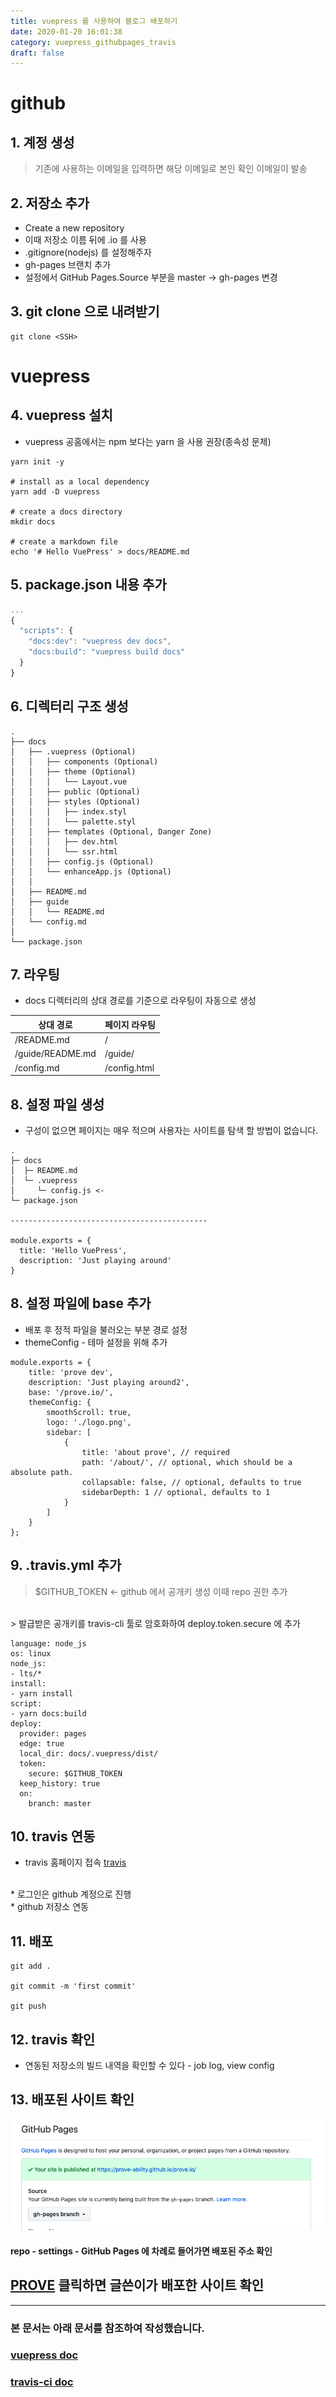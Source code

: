 ```yaml
---
title: vuepress 를 사용하여 블로그 배포하기
date: 2020-01-20 16:01:38
category: vuepress_githubpages_travis
draft: false
---
```

# github

## 1. 계정 생성 

> 기존에 사용하는 이메일을 입력하면 해당 이메일로 본인 확인 이메일이 발송

## 2. 저장소 추가

* Create a new repository
* 이때 저장소 이름 뒤에 .io 를 사용
* .gitignore(nodejs) 를 설정해주자
* gh-pages 브랜치 추가
* 설정에서 GitHub Pages.Source 부분을 master -> gh-pages 변경

## 3. git clone 으로 내려받기

```
git clone <SSH>
```

# vuepress

## 4. vuepress 설치

* vuepress 공홈에서는 npm 보다는 yarn 을 사용 권장(종속성 문제)

```shell
yarn init -y

# install as a local dependency
yarn add -D vuepress

# create a docs directory
mkdir docs

# create a markdown file
echo '# Hello VuePress' > docs/README.md
```

## 5. package.json 내용 추가

```js
...
{
  "scripts": {
    "docs:dev": "vuepress dev docs",
    "docs:build": "vuepress build docs"
  }
}
```

## 6. 디렉터리 구조 생성

```
.
├── docs
│   ├── .vuepress (Optional)
│   │   ├── components (Optional)
│   │   ├── theme (Optional)
│   │   │   └── Layout.vue
│   │   ├── public (Optional)
│   │   ├── styles (Optional)
│   │   │   ├── index.styl
│   │   │   └── palette.styl
│   │   ├── templates (Optional, Danger Zone)
│   │   │   ├── dev.html
│   │   │   └── ssr.html
│   │   ├── config.js (Optional)
│   │   └── enhanceApp.js (Optional)
│   │ 
│   ├── README.md
│   ├── guide
│   │   └── README.md
│   └── config.md
│ 
└── package.json
```

## 7. 라우팅

* docs 디렉터리의 상대 경로를 기준으로 라우팅이 자동으로 생성

상대 경로 | 페이지 라우팅
--- | ---
/README.md | /
/guide/README.md	 | /guide/
/config.md | /config.html

## 8. 설정 파일 생성

* 구성이 없으면 페이지는 매우 적으며 사용자는 사이트를 탐색 할 방법이 없습니다.

```js{5}
.
├─ docs
│  ├─ README.md
│  └─ .vuepress
│     └─ config.js <-
└─ package.json

--------------------------------------------

module.exports = {
  title: 'Hello VuePress',
  description: 'Just playing around'
}
```

## 8. 설정 파일에 base 추가

* 배포 후 정적 파일을 불러오는 부분 경로 설정
* themeConfig - 테마 설정을 위해 추가

```js{4}
module.exports = {
	title: 'prove dev',
	description: 'Just playing around2',
	base: '/prove.io/',
	themeConfig: {
		smoothScroll: true,
		logo: './logo.png',
		sidebar: [
			{
				title: 'about prove', // required
				path: '/about/', // optional, which should be a absolute path.
				collapsable: false, // optional, defaults to true
				sidebarDepth: 1 // optional, defaults to 1
			}
		]
	}
};

```

## 9. .travis.yml 추가

> $GITHUB_TOKEN <- github 에서 공개키 생성 이때 repo 권한 추가
<br>
> 발급받은 공개키를 travis-cli 툴로 암호화하여 deploy.token.secure 에 추가

```yml{14}
language: node_js
os: linux
node_js:
- lts/*
install:
- yarn install
script:
- yarn docs:build
deploy:
  provider: pages
  edge: true
  local_dir: docs/.vuepress/dist/
  token:
    secure: $GITHUB_TOKEN
  keep_history: true
  on:
    branch: master
```

## 10. travis 연동

* travis 홈페이지 접속
[travis](https://travis-ci.com/ "travis homepage")
<br>
* 로그인은 github 계정으로 진행
<br>
* github 저장소 연동

## 11. 배포

```shell
git add .

git commit -m 'first commit'

git push
```

## 12. travis 확인

* 연동된 저장소의 빌드 내역을 확인할 수 있다 - job log, view config

## 13. 배포된 사이트 확인

![배포한 사이트 url 획인](./images/info1.png)

#### repo - settings - GitHub Pages 에 차례로 들어가면 배포된 주소 확인

## [PROVE](https://prove-ability.github.io/prove.io/) 클릭하면 글쓴이가 배포한 사이트 확인

---
### 본 문서는 아래 문서를 참조하여 작성했습니다.
### [vuepress doc](https://v1.vuepress.vuejs.org/guide/ "vuepress link")
### [travis-ci doc](https://docs.travis-ci.com/user/deployment/pages/ "travis link")